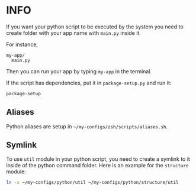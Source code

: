 # INFO

If you want your python script to be executed by the system you need to create folder with your app name with `main.py` inside it.

For instance,

```
my-app/
  main.py
```

Then you can run your app by typing `my-app` in the terminal.

If the script has dependencies, put it in `package-setup.py` and run it:

```bash
package-setup
```

## Aliases

Python aliases are setup in `~/my-configs/zsh/scripts/aliases.sh`.

## Symlink

To use `util` module in your python script, you need to create a symlink to it inside of the python command folder.
Here is an example for the `structure` module:

```bash
ln -s ~/my-configs/python/util ~/my-configs/python/structure/util
```
